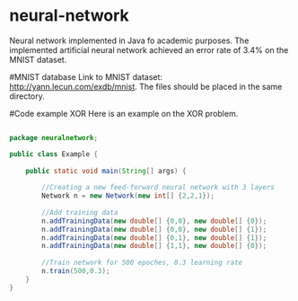 # neural-network
Neural network implemented in Java fo academic purposes. The implemented artificial neural network
achieved an error rate of 3.4% on the MNIST dataset.

#MNIST database
Link to MNIST dataset: http://yann.lecun.com/exdb/mnist.
The files should be placed in the same directory.

#Code example XOR
Here is an example on the XOR problem.

```java

package neuralnetwork;

public class Example {
    
    public static void main(String[] args) {
        
        //Creating a new feed-forward neural network with 3 layers
        Network n = new Network(new int[] {2,2,1});
        
        //Add training data
        n.addTrainingData(new double[] {0,0}, new double[] {0});
        n.addTrainingData(new double[] {0,0}, new double[] {1});
        n.addTrainingData(new double[] {0,1}, new double[] {1});
        n.addTrainingData(new double[] {1,1}, new double[] {0});
      
        //Train network for 500 epoches, 0.3 learning rate
        n.train(500,0.3);
    } 
}

```
